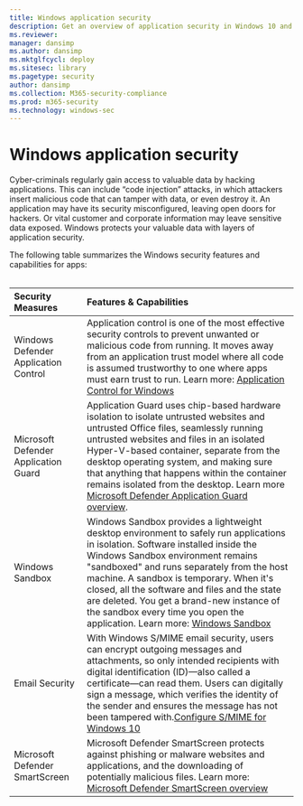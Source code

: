 ```yaml
---
title: Windows application security
description: Get an overview of application security in Windows 10 and Windows 11
ms.reviewer: 
manager: dansimp
ms.author: dansimp
ms.mktglfcycl: deploy
ms.sitesec: library
ms.pagetype: security
author: dansimp
ms.collection: M365-security-compliance
ms.prod: m365-security
ms.technology: windows-sec
---
```


# Windows application security

Cyber-criminals regularly gain access to valuable data by hacking applications. This can include “code injection” attacks, in which attackers insert malicious code that can tamper with data, or even destroy it. An application may have its security misconfigured, leaving open doors for hackers. Or vital customer and corporate information may leave sensitive data exposed. Windows protects your valuable data with layers of application security.

The following table summarizes the Windows security features and capabilities for apps:<br/><br/>

| Security Measures | Features & Capabilities |
|:---|:---|
| Windows Defender Application Control | Application control is one of the most effective security controls to prevent unwanted or malicious code from running. It moves away from an application trust model where all code is assumed trustworthy to one where apps must earn trust to run. Learn more: [Application Control for Windows](threat-protection/windows-defender-application-control/windows-defender-application-control.md) |
| Microsoft Defender Application Guard | Application Guard uses chip-based hardware isolation to isolate untrusted websites and untrusted Office files, seamlessly running untrusted websites and files in an isolated Hyper-V-based container, separate from the desktop operating system, and making sure that anything that happens within the container remains isolated from the desktop. Learn more [Microsoft Defender Application Guard overview](threat-protection/microsoft-defender-application-guard/md-app-guard-overview.md). |
| Windows Sandbox | Windows Sandbox provides a lightweight desktop environment to safely run applications in isolation. Software installed inside the Windows Sandbox environment remains "sandboxed" and runs separately from the host machine. A sandbox is temporary. When it's closed, all the software and files and the state are deleted. You get a brand-new instance of the sandbox every time you open the application. Learn more: [Windows Sandbox](threat-protection\windows-sandbox\windows-sandbox-overview.md)
| Email Security |  With Windows S/MIME email security, users can encrypt outgoing messages and attachments, so only intended recipients with digital identification (ID)—also called a certificate—can read them. Users can digitally sign a message, which verifies the identity of the sender and ensures the message has not been tampered with.[Configure S/MIME for Windows 10](identity-protection/configure-s-mime.md) |
| Microsoft Defender SmartScreen |  Microsoft Defender SmartScreen protects against phishing or malware websites and applications, and the downloading of potentially malicious files. Learn more: [Microsoft Defender SmartScreen overview](threat-protection/microsoft-defender-smartscreen/microsoft-defender-smartscreen-overview.md) | 
